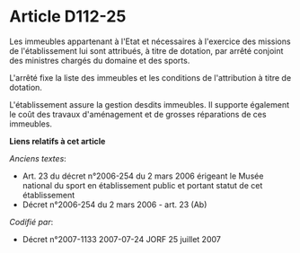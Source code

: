 # Article D112-25

Les immeubles appartenant à l'Etat et nécessaires à l'exercice des missions de l'établissement lui sont attribués, à titre de
dotation, par arrêté conjoint des ministres chargés du domaine et des sports.

L'arrêté fixe la liste des immeubles et les conditions de l'attribution à titre de dotation.

L'établissement assure la gestion desdits immeubles. Il supporte également le coût des travaux d'aménagement et de grosses
réparations de ces immeubles.

**Liens relatifs à cet article**

_Anciens textes_:

  - Art. 23 du décret n°2006-254 du 2 mars 2006 érigeant le Musée national du sport en établissement public et portant statut de cet établissement
  - Décret n°2006-254 du 2 mars 2006 - art. 23 (Ab)

_Codifié par_:

  - Décret n°2007-1133 2007-07-24 JORF 25 juillet 2007
